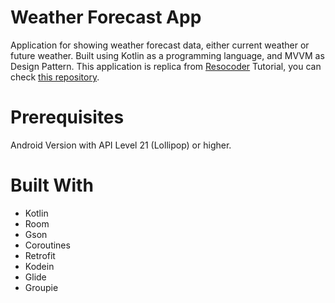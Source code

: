 # Weather Forecast App
Application for showing weather forecast data, either current weather or future weather. Built using Kotlin as a programming
language, and MVVM as Design Pattern. This application is replica from [Resocoder](https://github.com/ResoCoder/) Tutorial, 
you can check [this repository](https://github.com/ResoCoder/forecast-mvvm-android-kotlin).

# Prerequisites
Android Version with API Level 21 (Lollipop) or higher.

# Built With
- Kotlin
- Room
- Gson
- Coroutines
- Retrofit
- Kodein
- Glide
- Groupie
